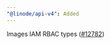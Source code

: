 ```yaml
---
"@linode/api-v4": Added
---
```


Images IAM RBAC types ([#12782](https://github.com/linode/manager/pull/12782))
